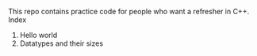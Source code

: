 This repo contains practice code for people who want a refresher in C++.
Index
1. Hello world
2. Datatypes and their sizes
